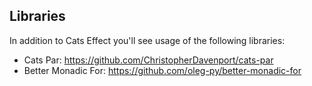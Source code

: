 ## Libraries

In addition to Cats Effect you'll see usage of the following libraries:

- Cats Par: https://github.com/ChristopherDavenport/cats-par
- Better Monadic For: https://github.com/oleg-py/better-monadic-for

